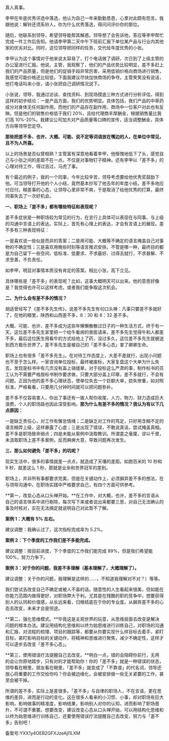 真人真事。

李甲在年底优秀评选中落选，他认为自己一年来勤勤恳恳，心里对此颇有怨言。我跟他说：解铃还须系铃人，你为什么优秀落选，得问问评价你的那位。

随后，他联系到领导，希望领导能帮其解惑。领导想了会告诉他，答应等李甲帮忙完成一件工作后告知。他请李甲第二天中午下班前汇报下单位某产品与行业内其他家的优劣对比。同时，这位领导把同样的任务，交代给年度优秀的小张。

李甲认为这个事情对于他来说太容易了，打个电话做了调研，次日到了上级主管的办公室进行汇报。他说，主管，我观察了，他们的产品优势比较明显，差不多赶上我们的产品质量，但是他们的促销手段非常厉害，采用低销价格向商场进行销售，我感觉可能价格还比较低，下面我建议尽快加快商场的争夺。主管笑笑没有说话，他打电话叫来小张，请小张把自己调研情况说下。

小张说，领导，我通过访谈、查找资料、到现场摸底三种方式进行分析评估，得到这样的初步结论：一是产品方面，我们的优势明显。具体包括，我们产品的中草药成分对身体无任何副作用，而他们的产品存在副作用，商场中一位客户对此也有反映。但是他们的销售价格低于我们 20\%，且给代理商丰厚酬金，根据销售量比我们高 10\%-20\%。我建议公司加大对产品质量等口碑的宣传，适当调整酬金，具体方向等领导您定夺。

**那些把差不多、也许、大概、可能、说不定等词语放在嘴边的人，在单位中常见，且不为人所喜。**

以上的场景是否似曾相熟？主管富有深意地看着李甲，他惭愧地低下了头，感觉自己与小张之间的差距不在一点。不仅是对事物钉子精神。还有李甲以「差不多」的心理对待工作，得过且过，马虎了事。

有个最近的例子，我的一个同事，今年比较辛苦，领导考虑要给他优秀奖鼓励下他。可当领导打开他的个人小结，竟然基本抄写了他去年的年度小结，差不多地应付应付。糊差事的心态，让领导心里非常不爽，于是取消了给他优秀的打算，最终同事失去了一次好机会。 

**一、职场上「差不多」都有哪些特征和表现呢？**

差不多症状是一种职场较为常见的行为，在言行上具体可以表现在与同事、与上级的沟通中言语上的表达。实际上，首先有心理上的表达，才会有言语上的展现。差不多有三种表现特征：

一是喜欢说一些似是而非的答案；二是用可能、大概等不确定的语言掩盖自己对事物的不确定性；三是喜欢用晚些时刻等语言推迟安排。不管是哪一种，最终目的都是为自己留下一些空间，低标准、低要求、不求最好、过得去就行，不求甚解、不求至善，不负责任。

如李甲，明显对事情本质没有肯定的答案。相比小张，高下立见。

具体哪些是「差不多」的表现呢？比如，这事大概明天可以出来。他的意思好像是？我觉得也许可以这样考虑。或者我们能争取这次机会。 

**二、为什么会有差不多的情况？**

胡适曾经写了《差不多先生传》，说差不多先生有句口头禅：凡事只要差不多就好了，在他的眼里，陕西和山西差不多，8：30 和 8：32 差不多。

大概、可能、也许、差不多成为这些年懒懒散散过日子的一种生活方式，终于有一天，这位差不多先生家里把一个给牛看病的兽医请来，差不多先生觉得牛和人都差不多，最后这位医生用看牛的方式给他上了药，没过多久，这位差不多先生就被送到西方极乐世界了。差不多先生是被自己的「差不多心态」害了卿卿生命。

职场上也有很多「差不多先生」。在对待工作态度上，大差不差就行，出现小问题也不至于怎么样。一家咨询单位投标，最终被废标，大家复盘这个大单为什么失去，发现是标书中有几页没有盖上骑缝章，对于投标这么严肃的事，制作标书的员工认为不需要严格按标书制作要求做，只要大部分盖上印章，差不多就行，不会有问题。正因为他的差不多心理状态，使单位失去一个巨额大单，损失惨重，如对照标准，严格看看，只要用几分钟时间就可以把问题弥补。

差不多不仅容易害人，你出了事还有一拨人帮你收尾，人力，物力、财力造成巨大浪费，个人的职场路也因此深受影响。**那为什么有差不多的情况？我认为有以下几点原因：**

一是缺乏责任心，对工作有懈怠情绪；二是缺乏对工作的笃定，只好用含糊不定的语言糊弄上级，这样暴露了心虚；三是出现了错误，不敢说真话，尝试掩盖真相。差不多是职场致命弱点；四是未能从案例中汲取教训。所谓差之毫厘，谬以千里，未汲取职场上差不多案例，反而麻痹大意，导致问题再次发生。

**三、那么如何避免「差不多」的坑呢？**

现实生活中，很多的事情就差一点点，就造成了天壤的差距。如跑百米的 10 秒和 9 秒，就差这么 1 秒，那就是业余和世界冠军的差别。

职场上，并非所有事都要求完美，但是在关键动作上，必须摒弃差不多的想法，在与领导沟通中，在职场实践中严格要求自己，有四个方面可供参考。

**第一，改变心态从口头禅开始。**在工作中，对大概，也许，差不多的言语从自己的语言体系中进行剔除，每次写下来或者说出来都要三思，对自己无法确认的事及时核对，实在无法搞定就说明自己对此暂不了解。

**案例 1：大概有 5\% 左右。**

建议调整：我确认过了，这次指标完成率为 5.2\%。

**案例 2：下个季度的工作我们差不多能完成。**

建议调整：按目前进度，下个季度的工作我们能完成 89\%，但是我们希望能 100\%，努力力争下。

**案例 3：对于你的问题，我差不多理解（基本理解了，大概理解了）。**

建议调整：关于你的问题，我理解是这样的……，不知道我理解对不对？）等等。

我们尝试去改变自己不确定或被人不喜的话。随意性的人生看起来很美，但如能在你能力范围内做得更好，对职场弊大于利。尤其是在残酷的职的竞争中，想要获得别人的认同和价值感，从长远来看，归根结底在于你的专业度。从摒弃差不多的心态去改变，未来才会是坦途。

**第二，强化思维模式。**毕竟这是主观世界的玩意，从思维层面去改变是解决问题的根本办法。建议用结构化思维和以终为始思维进行训练自己，对职场的沟通和汇报、对流程的梳理、项目的跟踪等，都要从你要实现什么样目标去着手，紧盯目标，紧盯影响目标的关键动作，将精神和思维进行聚焦，减少不确定性，这样才可以逐步去改变「差不多心态」。

**第三，使用错误疗法提醒自己去改变。**明白一点，错的会阻碍你前行，无用的会让你原地踏步，只有对的才能帮助你！你的「差不多」就是一种错误的状态，领导看在眼里，朋友看在眼里，「差不多」就变成了「不靠谱」的代名词，领导还放心将重要的工作交给你吗？你会被边缘化，会被安排做一些无关紧要的工作，甚至会被干掉。

所谓的差不多，实际上是差很多。「差不多」与自律的职场人，不在言语，更在思维的差异，进而是行动的变化。这在很多人看来的小习惯、小事，却对职场有巨大影响，影响做事的精准度，影响结果，影响别人对你的认知，进而影响了职场晋升，不可谓不重要。想要改变，建议改变心态从口头禅开始，可以用结构化思维和以终为始思维进行训练自己，还要使用错误疗法提醒自己去改变，努力与「差不多」告别吧！

备案号:YXX1y4OEB2GFXJzeAjI1LXM